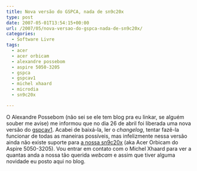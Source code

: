 ```yaml
---
title: Nova versão do GSPCA, nada de sn9c20x
type: post
date: 2007-05-01T13:54:15+00:00
url: /2007/05/nova-versao-do-gspca-nada-de-sn9c20x/
categories:
  - Software Livre
tags:
  - acer
  - acer orbicam
  - alexandre possebom
  - aspire 5050-3205
  - gspca
  - gspcav1
  - michel xhaard
  - microdia
  - sn9c20x

---
```

O Alexandre Possebom (não sei se ele tem blog pra eu linkar, se alguém souber me avise) me informou que no dia 26 de abril foi liberada uma nova versão do [gspcav1][1]. Acabei de baixá-la, ler o _changelog_, tentar fazê-la funcionar de todas as maneiras possíveis, mas infelizmente nessa versão ainda não existe suporte para [a nossa sn9c20x][2] (aka Acer Orbicam do Aspire 5050-3205). Vou entrar em contato com o Michel Xhaard para ver a quantas anda a nossa tão querida _webcam_ e assim que tiver alguma novidade eu posto aqui no blog.

 [1]: http://mxhaard.free.fr/download.html
 [2]: /2007/01/acer-orbicam/
